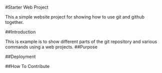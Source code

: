 #Starter Web Project

This a simple website project for showing how to use git and github together.

##Introduction

This is example is to show different parts of the git repository and various commands using a web projects.
##Purpose

##Deployment

##How To Contribute